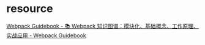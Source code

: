 # resource

[Webpack Guidebook - 📚 Webpack
      知识图谱：模块化、基础概念、工作原理、实战应用 - Webpack Guidebook](https://tsejx.github.io/webpack-guidebook/)
